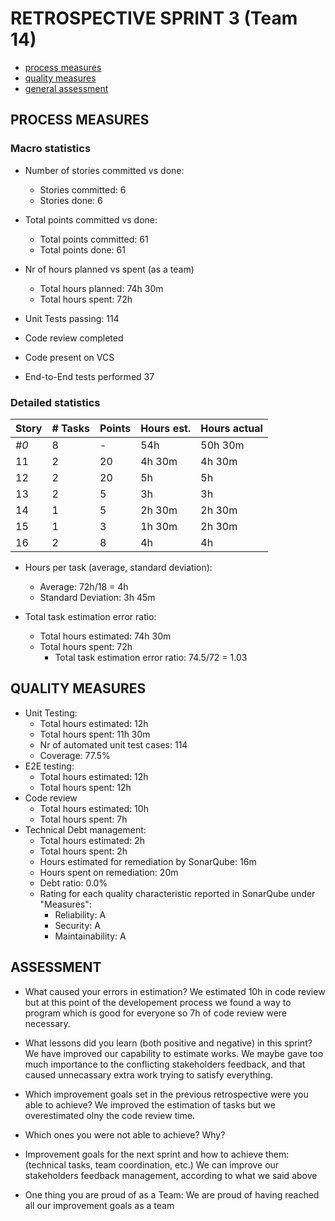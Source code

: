 RETROSPECTIVE SPRINT 3 (Team 14)
=====================================

- [process measures](#process-measures)
- [quality measures](#quality-measures)
- [general assessment](#assessment)

## PROCESS MEASURES 

### Macro statistics

- Number of stories committed vs done: 
    - Stories committed: 6
    - Stories done: 6
- Total points committed vs done:
    - Total points committed: 61 
    - Total points done: 61
- Nr of hours planned vs spent (as a team)
    - Total hours planned: 74h 30m 
    - Total hours spent: 72h  
 
- Unit Tests passing: 114
- Code review completed
- Code present on VCS
- End-to-End tests performed 37

### Detailed statistics

| Story  | # Tasks | Points | Hours est. | Hours actual |
|--------|---------|--------|------------|--------------|
| _#0_   |    8    |   -    |   54h      |    50h 30m   |
| 11     |    2    |   20   |   4h 30m   |    4h 30m    |
| 12     |    2    |   20   |   5h       |    5h        |
| 13     |    2    |   5    |   3h       |    3h        |
| 14     |    1    |   5    |   2h 30m   |    2h 30m    |
| 15     |    1    |   3    |   1h 30m   |    2h 30m    |
| 16     |    2    |   8    |   4h       |    4h        |

- Hours per task (average, standard deviation): 
  - Average: 72h/18 = 4h 
  - Standard Deviation: 3h 45m 

- Total task estimation error ratio: 
    - Total hours estimated: 74h 30m
    - Total hours spent: 72h
        - Total task estimation error ratio: 74.5/72 = 1.03 
  
## QUALITY MEASURES 

- Unit Testing:
  - Total hours estimated: 12h
  - Total hours spent: 11h 30m
  - Nr of automated unit test cases: 114
  - Coverage: 77.5%
- E2E testing:
  - Total hours estimated: 12h
  - Total hours spent: 12h
- Code review 
  - Total hours estimated: 10h
  - Total hours spent: 7h
- Technical Debt management:
  - Total hours estimated: 2h 
  - Total hours spent: 2h
  - Hours estimated for remediation by SonarQube: 16m
  - Hours spent on remediation: 20m
  - Debt ratio: 0.0%
  - Rating for each quality characteristic reported in SonarQube under "Measures":
    - Reliability: A
    - Security: A
    - Maintainability: A
  


## ASSESSMENT

- What caused your errors in estimation?
We estimated 10h in code review but at this point of the developement process we found a way to program which is good for everyone so 7h of code review were necessary.

- What lessons did you learn (both positive and negative) in this sprint?
We have improved our capability to estimate works.
We maybe gave too much importance to the conflicting stakeholders feedback, and that caused unnecassary extra work trying to satisfy everything.

- Which improvement goals set in the previous retrospective were you able to achieve?
We improved the estimation of tasks but we overestimated olny the code review time.
  
- Which ones you were not able to achieve? Why?


- Improvement goals for the next sprint and how to achieve them: (technical tasks, team coordination, etc.)
We can improve our stakeholders feedback management, according to what we said above

- One thing you are proud of as a Team:
We are proud of having reached all our improvement goals as a team
